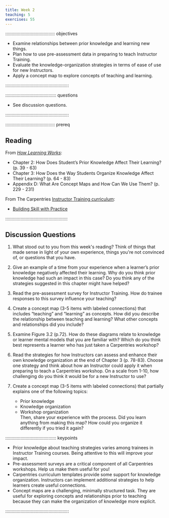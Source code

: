 ```yaml
---
title: Week 2
teaching: 5
exercises: 55
---
```


::::::::::::::::::::::::::::::::::::::: objectives

- Examine relationships between prior knowledge and learning new things.
- Plan how to use pre-assessment data in preparing to teach Instructor Training.
- Evaluate the knowledge-organization strategies in terms of ease of use for new Instructors.
- Apply a concept map to explore concepts of teaching and learning.

::::::::::::::::::::::::::::::::::::::::::::::::::

:::::::::::::::::::::::::::::::::::::::: questions

- See discussion questions.

::::::::::::::::::::::::::::::::::::::::::::::::::

::::::::::::::::::::::::::::::::::::::: prereq

## Reading

From [*How Learning Works*](https://www.worldcat.org/title/how-learning-works-seven-research-based-principles-for-smart-teaching/oclc/468969206):

* Chapter 2: How Does Student’s Prior Knowledge Affect Their Learning? (p. 39 - 63)
* Chapter 3: How Does the Way Students Organize Knowledge Affect Their Learning? (p. 64 - 83)
* Appendix D: What Are Concept Maps and How Can We Use Them? (p. 229 - 231)

From The Carpentries [Instructor Training curriculum](https://carpentries.github.io/instructor-training/instructor/index.html): 

* [Building Skill with Practice](https://carpentries.github.io/instructor-training/instructor/02-practice-learning.html)


:::::::::::::::::::::::::::::::::::::::::::::::::


## Discussion Questions


1. What stood out to you from this week's reading? Think of things that made sense in light of your own experience, things you're not convinced of, or questions that you have.

1. Give an example of a time from your experience when a learner’s prior knowledge negatively affected their learning. Why do you think prior knowledge had such an impact in this case? Do you think any of the strategies suggested in this chapter might have helped?

1. Read the pre-assessment survey for Instructor Training. How do trainee responses to this survey influence your teaching? 

1. Create a concept map (3-5 items with labeled connections) that includes “teaching” and “learning” as concepts. How did you describe the relationship between teaching and learning? What other concepts and relationships did you include? 

1. Examine Figure 3.2 (p.72). How do these diagrams relate to knowledge or learner mental models that you are familiar with? Which do you think best represents a learner who has just taken a Carpentries workshop?

1. Read the strategies for how Instructors can assess and enhance their own knowledge organization at the end of Chapter 3 (p. 78-83). Choose one strategy and think about how an Instructor could apply it when preparing to teach a Carpentries workshop. On a scale from 1-10, how challenging do you think it would be for a new Instructor to use?

1. Create a concept map (3-5 items with labeled connections) that partially explains one of the following topics:
	- Prior knowledge
	- Knowledge organization
	- Workshop organization  
Then, share your experience with the process. Did you learn anything from making this map? How could you organize it differently if you tried it again?


:::::::::::::::::::::::::::::::::::::::: keypoints

- Prior knowledge about teaching strategies varies among trainees in Instructor Training courses. Being attentive to this will improve your impact.
- Pre-assessment surveys are a critical component of all Carpentries workshops. Help us make them useful for you!
- Carpentries curriculum templates provide some support for knowledge organization. Instructors can implement additional strategies to help learners create useful connections.
- Concept maps are a challenging, minimally structured task. They are useful for exploring concepts and relationships prior to teaching because they can make the organization of knowledge more explicit.

::::::::::::::::::::::::::::::::::::::::::::::::::


